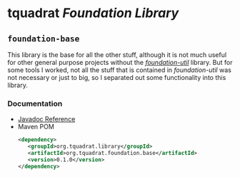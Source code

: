 # tquadrat *Foundation Library*
## `foundation-base`
This library is the base for all the other stuff, although it is not much useful for other general purpose projects without the *[foundation-util](https://tquadrat.github.io/foundation-util)* library. But for some tools I worked, not all the stuff that is contained in *foundation-util* was not necessary or just to big, so I separated out some functionality into this library.

### Documentation

 - [Javadoc Reference](https://tquadrat.github.io/foundation-base/javadoc/index.html)
 - Maven POM
    ```xml
    <dependency>
       <groupId>org.tquadrat.library</groupId>
       <artifactId>org.tquadrat.foundation.base</artifactId>
       <version>0.1.0</version>
    </dependency>
    ```